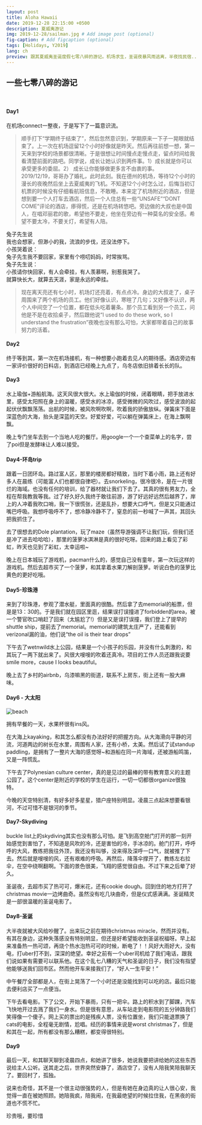 ```yaml
---
layout: post
title: Aloha Hawaii
date: 2019-12-28 22:15:00 +0500
description: 夏威夷游记
img: 2019-12-28/sailman.jpg # Add image post (optional)
fig-caption: # Add figcaption (optional)
tags: [Holidays, Y2019]
lang: ch
preview: 跟其夏威夷圣诞度假七零八碎的游记。机场求生，圣诞夜暴风雨逃离，半夜找民宿...经历了好些大风大浪；还有跳伞，kayak，吃到了好多好吃的。回想起那些天的天空大海，还是会向往呀。
---
```

## 一些七零八碎的游记
&nbsp;
#### Day1

在机场connect一整夜，于是写下了一篇意识流。
> 顺手打下“学期终于结束了”，然后忽然意识到，学期原来一下子一晃眼就结束了。上一次在机场逗留12个小时好像就是昨天。然后再往前想一想，第一天来到学校的场景都很清晰。于是很想让时间慢点走慢点走，留点时间给我看清楚前面的路吧。同学说，成长让她认识到两件事。1）成长就是你可以承受更多的委屈。2） 成长让你能够做更多言不由衷的事。<br />
2019/12/19，哥哥办了婚礼，此时此刻。我在德州的机场，等待12个小时的漫长的夜晚然后坐上去夏威夷的飞机。不知道12个小时怎么过，后悔当初订机票的时候没有仔细看航班信息，不敢睡。本来定了机场附近的酒店，但是想到要一个人打车去酒店，然后一个人住总有一些“UNSAFE”“DONT COME”评论的酒店，瘆得慌，还是在机场转悠吧。旁边做的大叔也是中国人，在唱邓丽君的歌，希望他不要走，他坐在旁边有一种莫名的安全感。希望不要太冷，不要关灯，希望有人陪。<br />
> <div align="center">
兔子先生说<br />
我也会想家，但渺小的我，流浪的步伐，还没法停下。<br />
小孩哭着说：<br />
兔子先生我不要回家，家里有个唠叨妈妈，时常挨骂。<br />
兔子先生说：<br />
小孩请你快回家，有人会牵挂，有人羡慕啊，别惹我哭了。<br />
就算快长大，就算去天涯，家是永远的牵挂。</div>
> 现在离天亮还有七小时，机场灯还亮着，有点点冷。身边的大叔走了，桌子周围来了两个机场的员工。他们好像认识，寒暄了几句；又好像不认识，两个人中间空了一个位置，都在低头吃着薯条。那个员工看到另一个员工，问他是不是在收拾桌子，然后跟他说“I used to do these work, so I understand the frustration”夜晚也没有那么可怕，大家都带着自己的故事努力的活着。


#### Day2

终于等到其，第一次在机场接机，有一种想要小跑着去见人的期待感。酒店旁边有一家评价很好的日料店，到酒店已经晚上九点了，乌冬店依旧排着长长的队。

#### Day3

水上瑜伽+游船航海。这天风很大很大。水上瑜伽的时候，闭着眼睛，把手放进水里，感受太阳照在身上的温暖，感受水的冰凉，感受微微的风吹过，感受波浪的起起伏伏飘飘荡荡。出航的时候，被风吹啊吹啊，吹着我的骄傲放纵。弹簧床下面是深蓝色的大海，抬头是深蓝的天空。好爱好爱，可以躺在弹簧床上，在海上飘啊飘。

晚上专门坐车去到一个当地人吃的餐厅。用google一个一个查菜单上的名字，尝了poi但是发酵味让人难以接受。

#### Day4-环岛trip

跟着一日团环岛。路过富人区，那里的楼房都好精致，当时下着小雨，路上还有好多人在晨练（可能富人们也都很自律吧）。去snorkeling，很冷很冷，是在一片很烂的海域。也没有任何的培训，给了器材就让我们下去了。其真的很有男友力，全程在帮我教我等我。过了好久好久我终于敢往前游，游了好远好远然后越界了，岸上的人冲着我吹口哨，我一下很慌张，还是乱扑，想要大口呼气，但是又只能通过嘴巴呼吸。我想呼吸呼不了，想冷静冷静不了，窒息的前一秒喊了一声其，其回头把我抓住了。

去了很想去的Dole plantation，玩了maze（虽然导游强调不让我们玩，但我们还是冲了进去哈哈哈），那里的菠萝冰淇淋是真的很好吃呀。回来的路上看见了彩虹，昨天也见到了彩虹，太幸运啦~

晚上在日本城玩了游戏机，pacman什么的，感觉自己没有童年，第一次玩这样的游戏机。然后去超市买了一个菠萝，和其拿着水果刀解剖菠萝。听说白色的菠萝比黄色的更好吃哦。

#### Day5-珍珠港

来到了珍珠港，参观了潜水艇，里面真的很酷。然后拿了去memorial的船票，但是是13：30的。于是我们就在园区里逛，结果误打误撞进了forbidden的area，被一个警官吹口哨赶了回来（太尴尬了!）但是又是误打误撞，我们登上了提早的shuttle ship，提前去了memorial。memorial的建筑太庄严了，还能看到verizonal漏的油，他们说“the oil is their tear drops”

下午去了wetnwild水上公园，结果是一个小孩子的乐园，并没有什么刺激的，和其玩了一两下就出来了。风很大嗖嗖的吹着还真冷。项目的工作人员还跟我说要smile more，cause I looks beautiful。

晚上去了乡村的airbnb，乌漆嘛黑的街道，联系不上房东，街上还有一股大麻味。

#### Day6 - 大太阳
![beach]({{site.baseurl}}/blog/assets/img/2019-12-28/hawaiiBeach.jpg)

拥有早餐的一天，水果杯很有ins风。

在大海上kayaking，和其怎么都没有办法好好的把握方向。从大海滑向平静的河流，河道两边的树长在水里，周围有人家，还有小桥，太美。然后试了试standup paddling，是拥有了一整片大海的感觉呀~和游船在同一片海域，还被游船鸣笛，又是一阵慌乱。

下午去了Polynesian culture center，真的是见过的最棒的带有教育意义的主题公园了。这个center是附近的学校的学生在运行，一切一切都很organize很独特。

今晚的天空特别清，有好多好多星星，猎户座特别明显。凌晨三点起床想要看银河，不过可惜不是银河的季节。

#### Day7-Skydiving

buckle list上的skydiving其实也没有那么可怕。是飞到高空舱门打开的那一刻开始感觉到害怕了，不知道是风吹的冷，还是害怕的冷，手冰凉的。舱门打开，呼呼呼的大风，教练把我往外顶，我还没有叫够，没来得及深呼一口气，就被推了下去。然后就是嗖嗖的风，还有艰难的呼吸。再然后，降落伞撑开了，教练左右拉伞，在空中绕啊翻啊。下面的景色很美，飞翔的感觉很自由。不过下来之后晕了好久。

圣诞夜，去超市买了热可可，爆米花，还有cookie dough。回到住的地方打开了christmas movie一边烤曲奇。虽然没有吃几块曲奇，但是仪式感满满。圣诞精灵是一部很温暖的圣诞电影了。

#### Day8-圣诞

大半夜就被大风给吵醒了。出来玩之前在期待christmas miracle，然而并没有。有其在身边，这种失落感没有特别明显，但还是好希望能收到圣诞祝福呀。早上起来准备热一热可颂，再烧个热水泡热可可的时候，断电了！！风好大雨好大，没有电，打uber打不到，深深的绝望。幸好之前有一个uber司机给了我们电话，跟我们说如果有需要可以联系他。在这个乱七八糟的天气和圣诞的日子，我们没有指望他能够送我们回市区。然而他开车来接我们了，“好人一生平安！”

中午餐厅全部都是人，在街上晃荡了一个小时还是没能找到可以吃的店。最后只能去便利店买了一点便当。

下午去看电影。下了公交，开始下暴雨，只有一把伞。路上的积水到了脚踝，汽车飞快地开过去溅了我们一身水。但是很有意思，从车站走到电影院的五分钟路我们笑得像一个傻子。网上买的票出的是残疾人票，没有位置坐，我们只能退票换了cats的电影，全程毫无剧情，尬唱。经历的事情来说是worst christmas了，但是和其在一起，所有都没有那么糟糕，都变得很特别。


#### Day9

最后一天，和其聊天聊到凌晨四点，和她讲了很多，她说我要把讲给她的这些东西说给主人公听。送其走之后，世界突然安静了，酒店空了，没有人陪我笑陪我聊天了。要回村了，孤独。

说来也奇怪，其不是一个很主动很强势的人，但是有她在身边真的让人很心安，我觉得一直在被她照顾。她陪我疯，陪我闹，在我最绝望的时候拉住我，在黑夜的街道也不慌不忙。

珍贵哦，要珍惜